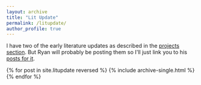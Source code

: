 ```yaml
---
layout: archive
title: "Lit Update"
permalink: /litupdate/
author_profile: true
---
```


I have two of the early literature updates as described in the [projects section](https://gbruening.github.io/projects/lit_update). But Ryan will probably be posting them so I'll just link you to his [posts for it](https://alcantarar.github.io/literature/).


{% for post in site.litupdate reversed %}
  {% include archive-single.html %}
{% endfor %}
